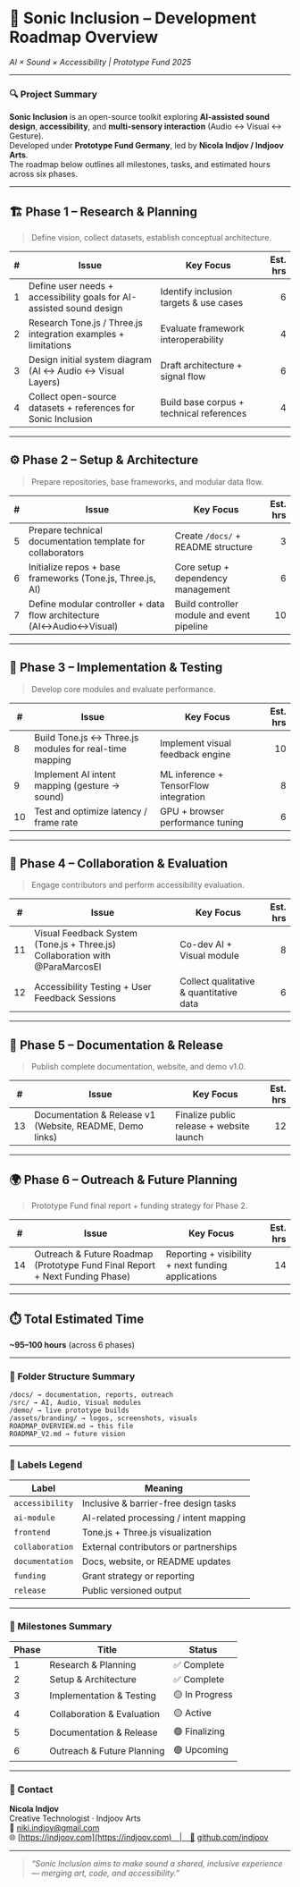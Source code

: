 # 🧭 Sonic Inclusion – Development Roadmap Overview  
*AI × Sound × Accessibility | Prototype Fund 2025*

---

### 🔍 Project Summary  
**Sonic Inclusion** is an open-source toolkit exploring **AI-assisted sound design**, **accessibility**, and **multi-sensory interaction** (Audio ↔ Visual ↔ Gesture).  
Developed under **Prototype Fund Germany**, led by **Nicola Indjov / Indjoov Arts**.  
The roadmap below outlines all milestones, tasks, and estimated hours across six phases.

---

## 🏗️ Phase 1 – Research & Planning  
> Define vision, collect datasets, establish conceptual architecture.  

| # | Issue | Key Focus | Est. hrs |
|---|-------|------------|---------:|
| 1 | Define user needs + accessibility goals for AI-assisted sound design | Identify inclusion targets & use cases | 6 |
| 2 | Research Tone.js / Three.js integration examples + limitations | Evaluate framework interoperability | 4 |
| 3 | Design initial system diagram (AI ↔ Audio ↔ Visual Layers) | Draft architecture + signal flow | 6 |
| 4 | Collect open-source datasets + references for Sonic Inclusion | Build base corpus + technical references | 4 |

---

## ⚙️ Phase 2 – Setup & Architecture  
> Prepare repositories, base frameworks, and modular data flow.  

| # | Issue | Key Focus | Est. hrs |
|---|-------|------------|---------:|
| 5 | Prepare technical documentation template for collaborators | Create `/docs/` + README structure | 3 |
| 6 | Initialize repos + base frameworks (Tone.js, Three.js, AI) | Core setup + dependency management | 6 |
| 7 | Define modular controller + data flow architecture (AI↔Audio↔Visual) | Build controller module and event pipeline | 10 |

---

## 🧠 Phase 3 – Implementation & Testing  
> Develop core modules and evaluate performance.  

| # | Issue | Key Focus | Est. hrs |
|---|-------|------------|---------:|
| 8 | Build Tone.js ↔ Three.js modules for real-time mapping | Implement visual feedback engine | 10 |
| 9 | Implement AI intent mapping (gesture → sound) | ML inference + TensorFlow integration | 8 |
| 10 | Test and optimize latency / frame rate | GPU + browser performance tuning | 6 |

---

## 🎨 Phase 4 – Collaboration & Evaluation  
> Engage contributors and perform accessibility evaluation.  

| # | Issue | Key Focus | Est. hrs |
|---|-------|------------|---------:|
| 11 | Visual Feedback System (Tone.js + Three.js) Collaboration with @ParaMarcosEl | Co-dev AI + Visual module | 8 |
| 12 | Accessibility Testing + User Feedback Sessions | Collect qualitative & quantitative data | 6 |

---

## 📘 Phase 5 – Documentation & Release  
> Publish complete documentation, website, and demo v1.0.  

| # | Issue | Key Focus | Est. hrs |
|---|-------|------------|---------:|
| 13 | Documentation & Release v1 (Website, README, Demo links) | Finalize public release + website launch | 12 |

---

## 🌍 Phase 6 – Outreach & Future Planning  
> Prototype Fund final report + funding strategy for Phase 2.  

| # | Issue | Key Focus | Est. hrs |
|---|-------|------------|---------:|
| 14 | Outreach & Future Roadmap (Prototype Fund Final Report + Next Funding Phase) | Reporting + visibility + next funding applications | 14 |

---

## ⏱️ Total Estimated Time  
**~95–100 hours** (across 6 phases)

---

### 📂 Folder Structure Summary  
```
/docs/ → documentation, reports, outreach
/src/ → AI, Audio, Visual modules
/demo/ → live prototype builds
/assets/branding/ → logos, screenshots, visuals
ROADMAP_OVERVIEW.md → this file
ROADMAP_V2.md → future vision
```

---

### 🧩 Labels Legend  
| Label | Meaning |
|-------|----------|
| `accessibility` | Inclusive & barrier-free design tasks |
| `ai-module` | AI-related processing / intent mapping |
| `frontend` | Tone.js + Three.js visualization |
| `collaboration` | External contributors or partnerships |
| `documentation` | Docs, website, or README updates |
| `funding` | Grant strategy or reporting |
| `release` | Public versioned output |

---

### 📍 Milestones Summary  
| Phase | Title | Status |
|-------|--------|--------|
| 1 | Research & Planning | ✅ Complete |
| 2 | Setup & Architecture | ✅ Complete |
| 3 | Implementation & Testing | 🟡 In Progress |
| 4 | Collaboration & Evaluation | 🟡 Active |
| 5 | Documentation & Release | 🟢 Finalizing |
| 6 | Outreach & Future Planning | 🟣 Upcoming |

---

### 💬 Contact  
**Nicola Indjov**  
Creative Technologist · Indjoov Arts  
📧 niki.indjov@gmail.com  
🌐 [https://indjoov.com](https://indjoov.com) | 🐙 [github.com/indjoov](https://github.com/indjoov)

---

> *“Sonic Inclusion aims to make sound a shared, inclusive experience — merging art, code, and accessibility.”*
